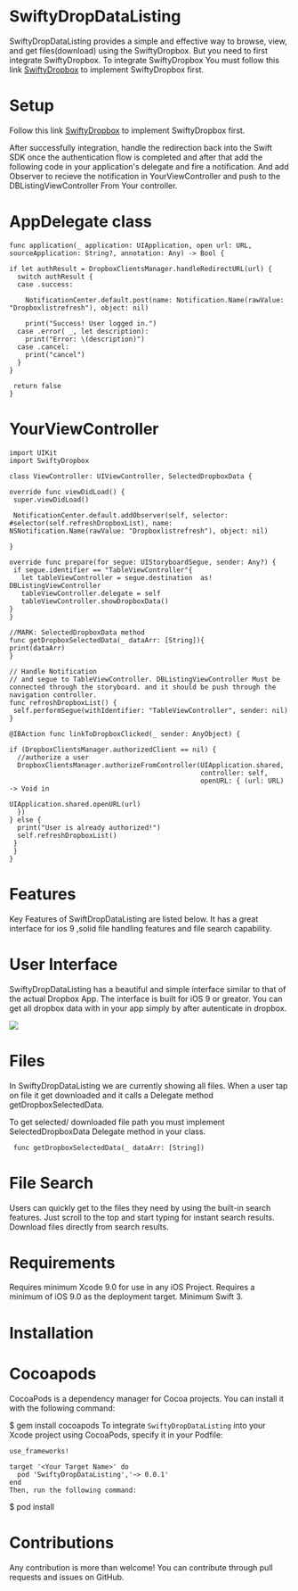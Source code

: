# SwiftyDropDataListing

SwiftyDropDataListing provides a simple and effective way to browse, view, and get files(download) using the SwiftyDropbox. But you need to first integrate SwiftyDropbox. To integrate SwiftyDropbox You must follow this link [SwiftyDropbox](https://github.com/dropbox/SwiftyDropbox) to implement SwiftyDropbox first.


# Setup

Follow this link [SwiftyDropbox](https://github.com/dropbox/SwiftyDropbox) to implement SwiftyDropbox first.

After successfully integration, handle the redirection back into the Swift SDK once the authentication flow is completed and after that add the following code in your application's delegate and  fire a notification. And add Observer to recieve the notification in YourViewController and push to the DBListingViewController From Your controller.


# AppDelegate class  

    func application(_ application: UIApplication, open url: URL, sourceApplication: String?, annotation: Any) -> Bool {  
    
    if let authResult = DropboxClientsManager.handleRedirectURL(url) {
      switch authResult {
      case .success:
        
        NotificationCenter.default.post(name: Notification.Name(rawValue: "Dropboxlistrefresh"), object: nil)
        
        print("Success! User logged in.")
      case .error( _, let description):
        print("Error: \(description)")
      case .cancel:
        print("cancel")
      }
    }
    
     return false
    }

# YourViewController

    import UIKit
    import SwiftyDropbox

    class ViewController: UIViewController, SelectedDropboxData {
  
    override func viewDidLoad() {
     super.viewDidLoad()
    
     NotificationCenter.default.addObserver(self, selector: #selector(self.refreshDropboxList), name: NSNotification.Name(rawValue: "Dropboxlistrefresh"), object: nil)
    
    }
  
    override func prepare(for segue: UIStoryboardSegue, sender: Any?) {
     if segue.identifier == "TableViewController"{
       let tableViewController = segue.destination  as! DBListingViewController
       tableViewController.delegate = self
       tableViewController.showDropboxData()
    }
    }
  
    //MARK: SelectedDropboxData method
    func getDropboxSelectedData(_ dataArr: [String]){
    print(dataArr)
    }
  
    // Handle Notification
    // and segue to TableViewController. DBListingViewController Must be connected through the storyboard. and it should be push through the navigation controller.
    func refreshDropboxList() {
     self.performSegue(withIdentifier: "TableViewController", sender: nil)
    }
  
    @IBAction func linkToDropboxClicked(_ sender: AnyObject) {
    
    if (DropboxClientsManager.authorizedClient == nil) {
      //authorize a user
      DropboxClientsManager.authorizeFromController(UIApplication.shared,
                                                    controller: self,
                                                    openURL: { (url: URL) -> Void in
                                                      UIApplication.shared.openURL(url)
      })
    } else {
      print("User is already authorized!")
      self.refreshDropboxList()
     }
     }
    }


# Features
Key Features of SwiftDropDataListing are listed below. It has a great interface for ios 9 ,solid file handling features and file search capability.

# User Interface 

SwiftyDropDataListing has a beautiful and simple interface similar to that of the actual Dropbox App. The interface is built for iOS 9 or greator. You can get all dropbox data with in your app simply by after autenticate in dropbox.

<img src = "https://cloud.githubusercontent.com/assets/7422405/25396939/162d3ff2-2a04-11e7-977e-ad977533111d.jpg" /> 

# Files

In SwiftyDropDataListing we are currently showing all files. When a user tap on file it get downloaded and it calls a Delegate method getDropboxSelectedData.

 To get selected/ downloaded file path you must implement SelectedDropboxData Delegate method in your class.

     func getDropboxSelectedData(_ dataArr: [String])
     
# File Search

Users can quickly get to the files they need by using the built-in search features. Just scroll to the top and start typing for instant search results. Download files directly from search results.

# Requirements
Requires minimum Xcode 9.0 for use in any iOS Project. Requires a minimum of iOS 9.0 as the deployment target.
Minimum Swift 3.

# Installation

# Cocoapods
CocoaPods is a dependency manager for Cocoa projects. You can install it with the following command:

$ gem install cocoapods To integrate `SwiftyDropDataListing` into your Xcode project using CocoaPods, specify it in your Podfile:

```platform :ios, '9.0'
use_frameworks!

target '<Your Target Name>' do
  pod 'SwiftyDropDataListing','~> 0.0.1'
end
Then, run the following command:
```

$ pod install

# Contributions

Any contribution is more than welcome! You can contribute through pull requests and issues on GitHub.

 



